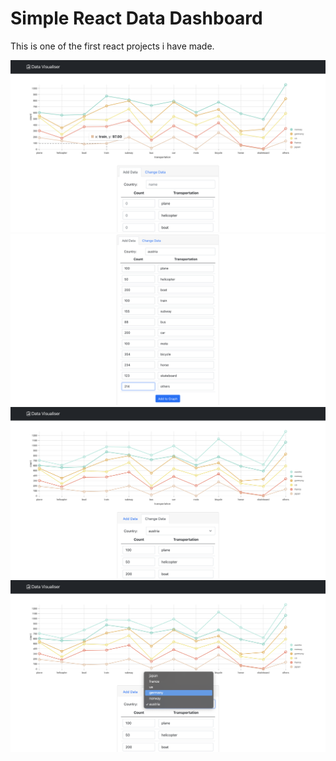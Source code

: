 # Simple React Data Dashboard
This is one of the first react projects i have made.

![Alt text](images/firstlook1.png)
![Alt text](images/firstlook2.png)
![Alt text](images/firstlook3.png)
![Alt text](images/firstlook4.png)